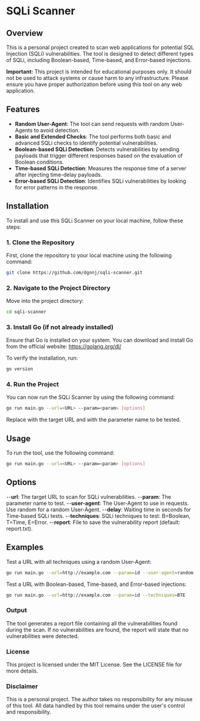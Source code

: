 # SQLi Scanner

## Overview

This is a personal project created to scan web applications for potential SQL Injection (SQLi) vulnerabilities. The tool is designed to detect different types of SQLi, including Boolean-based, Time-based, and Error-based injections.

**Important:** This project is intended for educational purposes only. It should not be used to attack systems or cause harm to any infrastructure. Please ensure you have proper authorization before using this tool on any web application.

## Features

- **Random User-Agent**: The tool can send requests with random User-Agents to avoid detection.
- **Basic and Extended Checks**: The tool performs both basic and advanced SQLi checks to identify potential vulnerabilities.
- **Boolean-based SQLi Detection**: Detects vulnerabilities by sending payloads that trigger different responses based on the evaluation of Boolean conditions.
- **Time-based SQLi Detection**: Measures the response time of a server after injecting time-delay payloads.
- **Error-based SQLi Detection**: Identifies SQLi vulnerabilities by looking for error patterns in the response.

## Installation

To install and use this SQLi Scanner on your local machine, follow these steps:

### 1. Clone the Repository

First, clone the repository to your local machine using the following command:

```bash
git clone https://github.com/dgnnj/sqli-scanner.git
```

### 2. Navigate to the Project Directory

Move into the project directory:

```bash
cd sqli-scanner
```

### 3. Install Go (if not already installed)

Ensure that Go is installed on your system. You can download and install Go from the official website: https://golang.org/dl/

To verify the installation, run:

```bash
go version
```

### 4. Run the Project

You can now run the SQLi Scanner by using the following command:

```bash
go run main.go --url=<URL> --param=<param> [options]
```

Replace <URL> with the target URL and <param> with the parameter name to be tested.

## Usage

To run the tool, use the following command:

```bash
go run main.go --url=<URL> --param=<param> [options]
```

## Options

--**url**: The target URL to scan for SQLi vulnerabilities.
--**param**: The parameter name to test.
--**user-agent**: The User-Agent to use in requests. Use random for a random User-Agent.
--**delay**: Waiting time in seconds for Time-based SQLi tests.
--**techniques**: SQLi techniques to test: B=Boolean, T=Time, E=Error.
--**report**: File to save the vulnerability report (default: report.txt).

## Examples

Test a URL with all techniques using a random User-Agent:

```bash
go run main.go --url=http://example.com --param=id --user-agent=random
```

Test a URL with Boolean-based, Time-based, and Error-based injections:

```bash
go run main.go --url=http://example.com --param=id --techniques=BTE
```

### Output

The tool generates a report file containing all the vulnerabilities found during the scan. If no vulnerabilities are found, the report will state that no vulnerabilities were detected.

### License

This project is licensed under the MIT License. See the LICENSE file for more details.

### Disclaimer

This is a personal project. The author takes no responsibility for any misuse of this tool. All data handled by this tool remains under the user's control and responsibility.